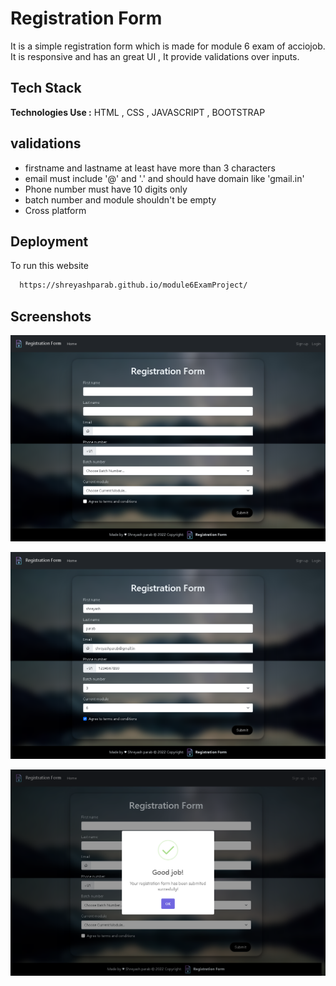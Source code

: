 
# Registration Form

It is a simple registration form which is made for module 6 exam of acciojob. It is responsive and has an great UI , It provide validations over inputs.
## Tech Stack

**Technologies Use :** HTML , CSS , JAVASCRIPT , BOOTSTRAP




## validations

- firstname and lastname at least have more than 3 characters
- email must include '@' and '.' and should have domain like 'gmail.in' 
- Phone number must have 10 digits only
- batch number and module shouldn't be empty
- Cross platform


## Deployment

To run this website

```bash
  https://shreyashparab.github.io/module6ExamProject/
```


## Screenshots


![Screenshot 1](https://raw.githubusercontent.com/ShreyashParab/module6ExamProject/master/screenshotOfSuccesfulProject/screenshot1.png)

![Screenshot 2](https://raw.githubusercontent.com/ShreyashParab/module6ExamProject/master/screenshotOfSuccesfulProject/screenshot2.png)

![Screenshot 3](https://raw.githubusercontent.com/ShreyashParab/module6ExamProject/master/screenshotOfSuccesfulProject/screenshot3.png)

